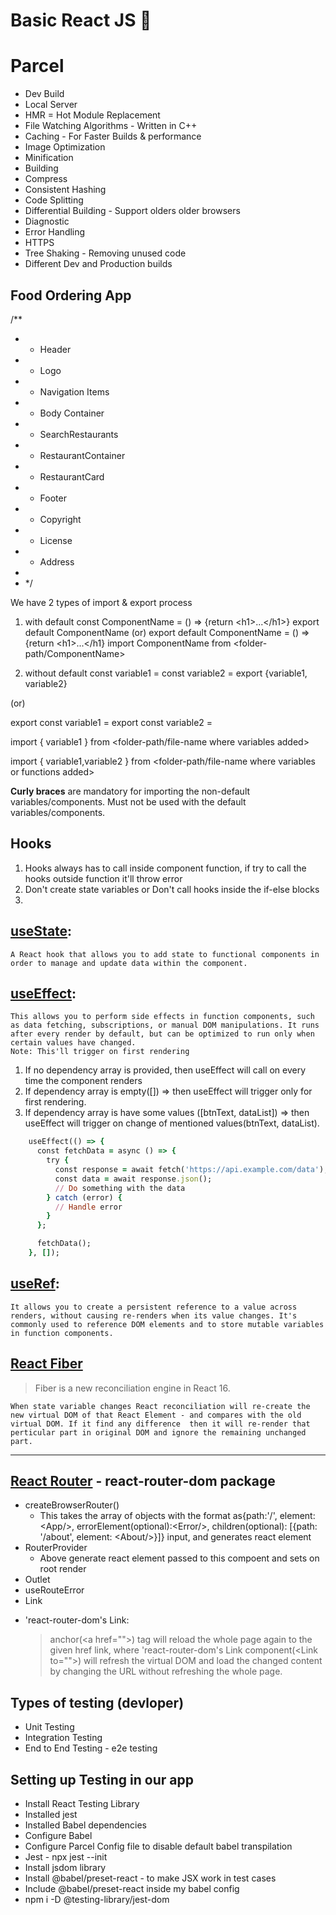 # Basic React JS 🚀

# Parcel
- Dev Build
- Local Server
- HMR = Hot Module Replacement
- File Watching Algorithms - Written in C++
- Caching - For Faster Builds & performance
- Image Optimization
- Minification
- Building
- Compress
- Consistent Hashing
- Code Splitting
- Differential Building - Support olders older browsers
- Diagnostic
- Error Handling
- HTTPS
- Tree Shaking - Removing unused code
- Different Dev and Production builds



## Food Ordering App
/**
 * - Header
 *  - Logo
 *  - Navigation Items
 * - Body Container
 *  - SearchRestaurants
 *  - RestaurantContainer
 *    - RestaurantCard
 * - Footer
 *  - Copyright
 *  - License
 *  - Address
 *
 *  */

We have 2 types of import & export process
1. with default
  const ComponentName = () => {return \<h1\>...\</h1\>}
  export default ComponentName
  (or) export default ComponentName = () => {return \<h1\>...\</h1\}
  import ComponentName from <folder-path/ComponentName>

1. without default
  const variable1 = <some-value>
  const variable2 = <some-value>
  export {variable1, variable2}

  (or)

  export const variable1 = <some-value>
  export const variable2 = <some-value>

  import { variable1 } from <folder-path/file-name where variables added>

  import { variable1,variable2 } from <folder-path/file-name where variables or functions added>

  <b>Curly braces</b> are mandatory for importing the non-default variables/components.
  Must not be used with the default variables/components.

## Hooks
1. Hooks always has to call inside component function, if try to call the hooks outside function it'll throw error
2. Don't create state variables or Don't call hooks inside the if-else blocks
3. 
## [useState](https://react.dev/reference/react/useState):
    A React hook that allows you to add state to functional components in order to manage and update data within the component.
## [useEffect](https://react.dev/reference/react/useEffect):
    This allows you to perform side effects in function components, such as data fetching, subscriptions, or manual DOM manipulations. It runs after every render by default, but can be optimized to run only when certain values have changed.
    Note: This'll trigger on first rendering
  1. If no dependency array is provided, then useEffect will call on every time the component renders
  2. If dependency array is empty([]) => then useEffect will trigger only for first rendering.
  3. If dependency array is have some values ([btnText, dataList]) => then useEffect will trigger on change of mentioned values(btnText, dataList).
```ruby
    useEffect(() => {
      const fetchData = async () => {
        try {
          const response = await fetch('https://api.example.com/data');
          const data = await response.json();
          // Do something with the data
        } catch (error) {
          // Handle error
        }
      };

      fetchData();
    }, []);
```

## [useRef](https://react.dev/reference/react/useRef):
    It allows you to create a persistent reference to a value across renders, without causing re-renders when its value changes. It's commonly used to reference DOM elements and to store mutable variables in function components.


## [React Fiber](https://github.com/acdlite/react-fiber-architecture)
> Fiber is a new reconciliation engine in React 16.

    When state variable changes React reconciliation will re-create the new virtual DOM of that React Element - and compares with the old virtual DOM. If it find any difference  then it will re-render that perticular part in original DOM and ignore the remaining unchanged part.

--------------
## [React Router](https://reactrouter.com/en/main) - react-router-dom package

  - createBrowserRouter()
    - This takes the array of objects with the format as{path:'/', element: \<App\/\>, errorElement(optional):\<Error\/\>, children(optional): [{path: '/about', element: \<About/\>}]} input, and generates react element
  - RouterProvider
    - Above generate react element passed to this compoent and sets on root render
  - Outlet
  - useRouteError
  - Link

* 'react-router-dom's Link:
    > anchor(\<a href=""\>) tag will reload the whole page again to the given href link, where 'react-router-dom's Link component(\<Link to=""\>) will refresh the virtual DOM and load the changed content by changing the URL without refreshing the whole page.

## Types of testing (devloper)

- Unit Testing
- Integration Testing
- End to End Testing - e2e testing

## Setting up Testing in our app
- Install React Testing Library
- Installed jest
- Installed Babel dependencies
- Configure Babel
- Configure Parcel Config file to disable default babel transpilation
- Jest - npx jest --init
- Install jsdom library
- Install @babel/preset-react - to make JSX work in test cases
- Include @babel/preset-react inside my babel config
- npm i -D @testing-library/jest-dom